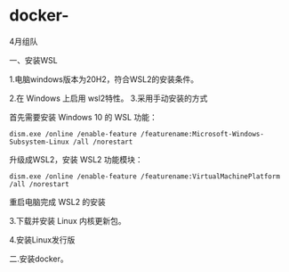 # docker-
4月组队


一、安装WSL


1.电脑windows版本为20H2，符合WSL2的安装条件。

2.在 Windows 上启用 wsl2特性。
3.采用手动安装的方式
    
首先需要安装 Windows 10 的 WSL 功能：

`dism.exe /online /enable-feature /featurename:Microsoft-Windows-Subsystem-Linux /all /norestart`

        
 升级成WSL2，安装 WSL2 功能模块：

`dism.exe /online /enable-feature /featurename:VirtualMachinePlatform /all /norestart`

重启电脑完成 WSL2 的安装
    
3.下载并安装 Linux 内核更新包。

4.安装Linux发行版

二.安装docker。
